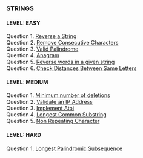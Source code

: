 ### STRINGS
#### LEVEL: EASY</br>
Question 1. [Reverse a String](https://practice.geeksforgeeks.org/problems/reverse-a-string/1?page=1&difficulty[]=-1&status[]=solved&category[]=Strings&sortBy=submissions)</br>
Question 2. [Remove Consecutive Characters](https://practice.geeksforgeeks.org/problems/consecutive-elements2306/1?page=1&difficulty[]=-1&status[]=solved&category[]=Strings&sortBy=submissions)</br>
Question 3. [Valid Palindrome](https://leetcode.com/problems/valid-palindrome/)</br>
Question 4. [Anagram](https://practice.geeksforgeeks.org/problems/anagram-1587115620/1?page=1&difficulty[]=-1&difficulty[]=0&status[]=solved&category[]=Strings&sortBy=submissions)</br>
Question 5. [Reverse words in a given string](https://practice.geeksforgeeks.org/problems/reverse-words-in-a-given-string5459/1?page=1&status[]=unsolved&category[]=Strings&sortBy=submissions)</br>
Question 6. [Check Distances Between Same Letters](https://leetcode.com/problems/check-distances-between-same-letters/)</br>
<!-- Question 7. []()</br>
Question 8. []()</br>
Question 9. []()</br>
Question 10. []()</br> -->

#### LEVEL: MEDIUM</br>
Question 1. [Minimum number of deletions](https://practice.geeksforgeeks.org/problems/minimum-number-of-deletions4610/1?page=1&difficulty[]=-1&difficulty[]=0&status[]=solved&category[]=Strings&sortBy=submissions)</br>
Question 2. [Validate an IP Address](https://practice.geeksforgeeks.org/problems/validate-an-ip-address-1587115621/1?page=1&difficulty[]=1&status[]=solved&category[]=Strings&sortBy=submissions)</br>
Question 3. [Implement Atoi](https://practice.geeksforgeeks.org/problems/implement-atoi/1?page=1&difficulty[]=1&status[]=solved&category[]=Strings&sortBy=submissions)</br>
Question 4. [Longest Common Substring](https://practice.geeksforgeeks.org/problems/longest-common-substring1452/1?page=1&difficulty[]=1&difficulty[]=2&status[]=solved&category[]=Strings&sortBy=submissions)</br>
Question 5. [Non Repeating Character](https://practice.geeksforgeeks.org/problems/non-repeating-character-1587115620/1?page=1&difficulty[]=0&status[]=unsolved&category[]=Strings&sortBy=submissions)</br>
<!--Question 6. []()</br>
Question 7. []()</br>
Question 8. []()</br>
Question 9. []()</br>
Question 10. []()</br> -->

#### LEVEL: HARD</br>
Question 1. [Longest Palindromic Subsequence](https://practice.geeksforgeeks.org/problems/longest-palindromic-subsequence-1612327878/1?page=1&difficulty[]=1&status[]=solved&category[]=Strings&sortBy=submissions)</br>
<!-- Question 2. []()</br>
Question 3. []()</br>
Question 4. []()</br>
Question 5. []()</br>
Question 6. []()</br>
Question 7. []()</br>
Question 8. []()</br> 
Question 9. []()</br>
Question 10. []()</br> -->
